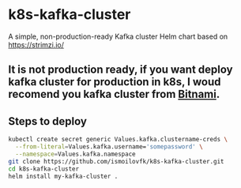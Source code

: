 # k8s-kafka-cluster
A simple, non-production-ready Kafka cluster Helm chart based on https://strimzi.io/
## It is not production ready, if you want deploy kafka cluster for production in k8s, I woud recomend you kafka cluster from [Bitnami](https://github.com/bitnami/containers/blob/main/bitnami/kafka/README.md).
## Steps to deploy
```sh
kubectl create secret generic Values.kafka.clustername-creds \
  --from-literal=Values.kafka.username='somepassword' \
  --namespace=Values.kafka.namespace
git clone https://github.com/ismoilovfk/k8s-kafka-cluster.git
cd k8s-kafka-cluster
helm install my-kafka-cluster .
```

